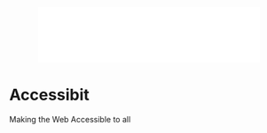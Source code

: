 <div align="center">
  <img width="400" src="./profile/img/logo.svg" alt="Accessibit">
</div>

# Accessibit

Making the Web Accessible to all
